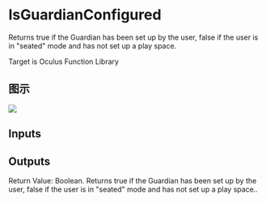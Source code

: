 # IsGuardianConfigured

Returns true if the Guardian has been set up by the user, false if the user is in "seated" mode and has not set up a play space.

Target is Oculus Function Library

## 图示

![]($-20221218-20151920.png)

## Inputs

## Outputs

Return Value: Boolean. Returns true if the Guardian has been set up by the user, false if the user is in "seated" mode and has not set up a play space..

